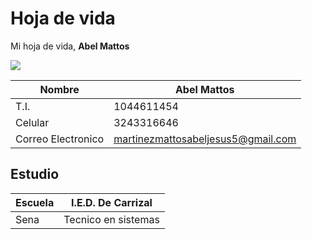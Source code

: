 # Hoja de vida
Mi hoja de vida,
**Abel Mattos**

<img src="https://user-images.githubusercontent.com/126481836/221584572-f28cd996-09e3-4d1c-b8d9-163111a2c9f8.jpg">

| Nombre | Abel Mattos |
|---|---|
| T.I. | 1044611454 |
| Celular | 3243316646 |    
| Correo Electronico | martinezmattosabeljesus5@gmail.com |

## Estudio

| Escuela | I.E.D. De Carrizal |
|---|---|
| Sena | Tecnico en sistemas |